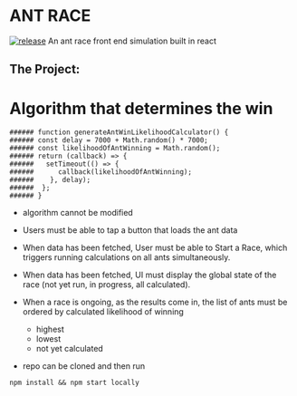 # ANT RACE 
[![release](https://img.shields.io/badge/release-v0.1-red.svg?style=flat-square)]()
An ant race front end simulation built in react 

The Project:
-----------
# Algorithm that determines the win
```
###### function generateAntWinLikelihoodCalculator() {
###### const delay = 7000 + Math.random() * 7000;
###### const likelihoodOfAntWinning = Math.random();
###### return (callback) => {
######   setTimeout(() => {
######      callback(likelihoodOfAntWinning);
######    }, delay);
######  };
###### }
```
- algorithm cannot be modified

- Users must be able to tap a button that loads the ant data 
- When data has been fetched, User must be able to Start a Race, which triggers running calculations on all ants simultaneously.
- When data has been fetched, UI must display the global state of the race (not yet run, in progress, all calculated).

- When a race is ongoing, as the results come in, the list of ants must be ordered by calculated likelihood of winning
    - highest
    - lowest
    - not yet calculated
- repo can be cloned and then run 
```
npm install && npm start locally
```